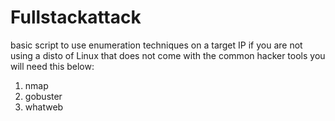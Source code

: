 # Fullstackattack
basic script to use enumeration techniques on a target IP
if you are not using a disto of Linux that does not come with the common hacker tools you will need this below:
1. nmap
2. gobuster
3. whatweb

